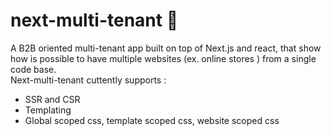 # next-multi-tenant 🚧
A B2B oriented multi-tenant app built on top of Next.js and react, that show how is possible to have multiple websites (ex. online stores ) from a single code base.  
Next-multi-tenant cuttently supports :

- SSR and CSR
- Templating
- Global scoped css, template scoped css, website scoped css
  